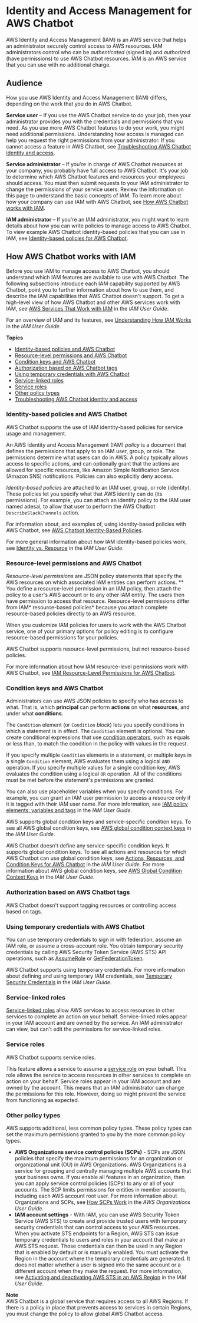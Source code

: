 # Identity and Access Management for AWS Chatbot<a name="security-iam"></a>

AWS Identity and Access Management \(IAM\) is an AWS service that helps an administrator securely control access to AWS resources\. IAM administrators control who can be *authenticated* \(signed in\) and *authorized* \(have permissions\) to use AWS Chatbot resources\. IAM is an AWS service that you can use with no additional charge\.

## Audience<a name="security_iam_audience"></a>

How you use AWS Identity and Access Management \(IAM\) differs, depending on the work that you do in AWS Chatbot\.

**Service user** – If you use the AWS Chatbot service to do your job, then your administrator provides you with the credentials and permissions that you need\. As you use more AWS Chatbot features to do your work, you might need additional permissions\. Understanding how access is managed can help you request the right permissions from your administrator\. If you cannot access a feature in AWS Chatbot, see [Troubleshooting AWS Chatbot identity and access](security_iam_troubleshoot.md)\.

**Service administrator** – If you're in charge of AWS Chatbot resources at your company, you probably have full access to AWS Chatbot\. It's your job to determine which AWS Chatbot features and resources your employees should access\. You must then submit requests to your IAM administrator to change the permissions of your service users\. Review the information on this page to understand the basic concepts of IAM\. To learn more about how your company can use IAM with AWS Chatbot, see [How AWS Chatbot works with IAM](#security_iam_service-with-iam)\.

**IAM administrator** – If you're an IAM administrator, you might want to learn details about how you can write policies to manage access to AWS Chatbot\. To view example AWS Chatbot identity\-based policies that you can use in IAM, see [Identity\-based policies for AWS Chatbot](security_iam_service-with-iam-id-based-policies.md#security_iam_id-based-policy-examples)\.

## How AWS Chatbot works with IAM<a name="security_iam_service-with-iam"></a>

Before you use IAM to manage access to AWS Chatbot, you should understand which IAM features are available to use with AWS Chatbot\. The following subsections introduce each IAM capability supported by AWS Chatbot, point you to further information about how to use them, and describe the IAM capabilities that AWS Chatbot doesn't support\. To get a high\-level view of how AWS Chatbot and other AWS services work with IAM, see [AWS Services That Work with IAM](https://docs.aws.amazon.com/IAM/latest/UserGuide/reference_aws-services-that-work-with-iam.html) in the *IAM User Guide*\.

For an overview of IAM and its features, see [Understanding How IAM Works](https://docs.aws.amazon.com/IAM/latest/UserGuide/intro-structure.html) in the *IAM User Guide*\.

**Topics**
+ [Identity\-based policies and AWS Chatbot](#identity-based-policies-use-in-chatbot)
+ [Resource\-level permissions and AWS Chatbot](#resource-based-policies-use-in-chatbot)
+ [Condition keys and AWS Chatbot](#security_iam_service-with-iam-id-based-policies-conditionkeys)
+ [Authorization based on AWS Chatbot tags](#security_iam_service-with-iam-tags)
+ [Using temporary credentials with AWS Chatbot](#security_iam_service-with-iam-roles-tempcreds)
+ [Service\-linked roles](#security_iam_service-with-iam-roles-service-linked)
+ [Service roles](#security_iam_service-with-iam-roles-service)
+ [Other policy types](#security-iam-other-policies)
+ [Troubleshooting AWS Chatbot identity and access](security_iam_troubleshoot.md)

### Identity\-based policies and AWS Chatbot<a name="identity-based-policies-use-in-chatbot"></a>

AWS Chatbot supports the use of IAM identity\-based policies for service usage and management\.

An AWS Identity and Access Management \(IAM\) *policy* is a document that defines the permissions that apply to an IAM user, group, or role\. The permissions determine what users can do in AWS\. A policy typically allows access to specific actions, and can optionally grant that the actions are allowed for specific resources, like Amazon Simple Notification Service \(Amazon SNS\) notifications\. Policies can also explicitly deny access\. 

*Identity\-based policies* are attached to an IAM user, group, or role \(identity\)\. These policies let you specify what that AWS identity can do \(its permissions\)\. For example, you can attach an identity policy to the IAM user named adesai, to allow that user to perform the AWS Chatbot `DescribeSlackChannels` action\. 

For information about, and examples of, using identity\-based policies with AWS Chatbot, see [AWS Chatbot Identity\-Based Policies](security_iam_service-with-iam-id-based-policies.md)\.

For more general information about how IAM identity\-based policies work, see [Identity vs\. Resource](https://docs.aws.amazon.com/IAM/latest/UserGuide/access_policies_identity-vs-resource.html) in the *IAM User Guide*\.

### Resource\-level permissions and AWS Chatbot<a name="resource-based-policies-use-in-chatbot"></a>

*Resource\-level permissions* are JSON policy statements that specify the AWS resources on which associated IAM entities can perform actions\. ** You define a resource\-level permission in an IAM policy, then attach the policy to a user's AWS account or to any other IAM entity\. The users then have permission to access that resource\. Resource\-level permissions differ from IAM* resource\-based policies* because you attach complete resource\-based policies directly to an AWS resource\.

When you customize IAM policies for users to work with the AWS Chatbot service, one of your primary options for policy editing is to configure resource\-based permissions for your policies\. 

AWS Chatbot supports resource\-level permissions, but not resource\-based policies\. 

For more information about how IAM resource\-level permissions work with AWS Chatbot, see [IAM Resource\-Level Permissions for AWS Chatbot](security_iam_service-with-iam-resource-based-policies.md)\.

### Condition keys and AWS Chatbot<a name="security_iam_service-with-iam-id-based-policies-conditionkeys"></a>

Administrators can use AWS JSON policies to specify who has access to what\. That is, which **principal** can perform **actions** on what **resources**, and under what **conditions**\.

The `Condition` element \(or `Condition` *block*\) lets you specify conditions in which a statement is in effect\. The `Condition` element is optional\. You can create conditional expressions that use [condition operators](https://docs.aws.amazon.com/IAM/latest/UserGuide/reference_policies_elements_condition_operators.html), such as equals or less than, to match the condition in the policy with values in the request\. 

If you specify multiple `Condition` elements in a statement, or multiple keys in a single `Condition` element, AWS evaluates them using a logical `AND` operation\. If you specify multiple values for a single condition key, AWS evaluates the condition using a logical `OR` operation\. All of the conditions must be met before the statement's permissions are granted\.

 You can also use placeholder variables when you specify conditions\. For example, you can grant an IAM user permission to access a resource only if it is tagged with their IAM user name\. For more information, see [IAM policy elements: variables and tags](https://docs.aws.amazon.com/IAM/latest/UserGuide/reference_policies_variables.html) in the *IAM User Guide*\. 

AWS supports global condition keys and service\-specific condition keys\. To see all AWS global condition keys, see [AWS global condition context keys](https://docs.aws.amazon.com/IAM/latest/UserGuide/reference_policies_condition-keys.html) in the *IAM User Guide*\.

AWS Chatbot doesn't define any service\-specific condition keys\. It supports global condition keys\. To see all actions and resources for which AWS Chatbot can use global condition keys, see [Actions, Resources, and Condition Keys for AWS Chatbot](https://docs.aws.amazon.com/IAM/latest/UserGuide/list_awschatbot.html#awschatbot-policy-keys) in the *IAM User Guide*\. For more information about AWS global condition keys, see [AWS Global Condition Context Keys](https://docs.aws.amazon.com/IAM/latest/UserGuide/reference_policies_condition-keys.html) in the *IAM User Guide*\.

### Authorization based on AWS Chatbot tags<a name="security_iam_service-with-iam-tags"></a>

AWS Chatbot doesn't support tagging resources or controlling access based on tags\.

### Using temporary credentials with AWS Chatbot<a name="security_iam_service-with-iam-roles-tempcreds"></a>

You can use temporary credentials to sign in with federation, assume an IAM role, or assume a cross\-account role\. You obtain temporary security credentials by calling AWS Security Token Service \(AWS STS\) API operations, such as [AssumeRole](https://docs.aws.amazon.com/STS/latest/APIReference/API_AssumeRole.html) or [GetFederationToken](https://docs.aws.amazon.com/STS/latest/APIReference/API_GetFederationToken.html)\. 

AWS Chatbot supports using temporary credentials\. For more information about defining and using temporary IAM credentials, see [Temporary Security Credentials](https://docs.aws.amazon.com/IAM/latest/UserGuide/id_credentials_temp.html) in the *IAM User Guide*\. 

### Service\-linked roles<a name="security_iam_service-with-iam-roles-service-linked"></a>

[Service\-linked roles](https://docs.aws.amazon.com/IAM/latest/UserGuide/id_roles_terms-and-concepts.html#iam-term-service-linked-role) allow AWS services to access resources in other services to complete an action on your behalf\. Service\-linked roles appear in your IAM account and are owned by the service\. An IAM administrator can view, but can't edit the permissions for service\-linked roles\.

### Service roles<a name="security_iam_service-with-iam-roles-service"></a>

AWS Chatbot supports service roles\. 

This feature allows a service to assume a [service role](https://docs.aws.amazon.com/IAM/latest/UserGuide/id_roles_terms-and-concepts.html#iam-term-service-role) on your behalf\. This role allows the service to access resources in other services to complete an action on your behalf\. Service roles appear in your IAM account and are owned by the account\. This means that an IAM administrator can change the permissions for this role\. However, doing so might prevent the service from functioning as expected\.

### Other policy types<a name="security-iam-other-policies"></a>

AWS supports additional, less common policy types\. These policy types can set the maximum permissions granted to you by the more common policy types\. 
+ **AWS Organizations service control policies \(SCPs\)** \- SCPs are JSON policies that specify the maximum permissions for an organization or organizational unit \(OU\) in AWS Organizations\. AWS Organizations is a service for grouping and centrally managing multiple AWS accounts that your business owns\. If you enable all features in an organization, then you can apply service control policies \(SCPs\) to any or all of your accounts\. The SCP limits permissions for entities in member accounts, including each AWS account root user\. For more information about Organizations and SCPs, see [How SCPs Work](https://docs.aws.amazon.com/organizations/latest/userguide/orgs_manage_policies_about-scps.html) in the *AWS Organizations User Guide*\.
+ **IAM account settings** \- With IAM, you can use AWS Security Token Service \(AWS STS\) to create and provide trusted users with temporary security credentials that can control access to your AWS resources\. When you activate STS endpoints for a Region, AWS STS can issue temporary credentials to users and roles in your account that make an AWS STS request\. Those credentials can then be used in any Region that is enabled by default or is manually enabled\. You must activate the Region in the account where the temporary credentials are generated\. It does not matter whether a user is signed into the same account or a different account when they make the request\. For more information, see [Activating and deactivating AWS STS in an AWS Region](https://docs.aws.amazon.com/IAM/latest/UserGuide/id_credentials_temp_enable-regions.html#sts-regions-activate-deactivate) in the *IAM User Guide*\.

**Note**  
AWS Chatbot is a global service that requires access to all AWS Regions\. If there is a policy in place that prevents access to services in certain Regions, you must change the policy to allow global AWS Chatbot access\.